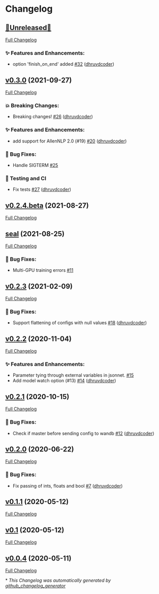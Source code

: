 # Changelog

## [🚧Unreleased🚧](https://github.com/dhruvdcoder/wandb-allennlp/tree/HEAD)

[Full Changelog](https://github.com/dhruvdcoder/wandb-allennlp/compare/v0.3.0...HEAD)

### ✨ Features and Enhancements:

- option 'finish\_on\_end' added [\#32](https://github.com/dhruvdcoder/wandb-allennlp/pull/32) ([dhruvdcoder](https://github.com/dhruvdcoder))

## [v0.3.0](https://github.com/dhruvdcoder/wandb-allennlp/tree/v0.3.0) (2021-09-27)

[Full Changelog](https://github.com/dhruvdcoder/wandb-allennlp/compare/v0.2.4.beta...v0.3.0)

### 💥 Breaking Changes:

- Breaking changes! [\#26](https://github.com/dhruvdcoder/wandb-allennlp/pull/26) ([dhruvdcoder](https://github.com/dhruvdcoder))

### ✨ Features and Enhancements:

- add support for AllenNLP 2.0 \(\#19\) [\#20](https://github.com/dhruvdcoder/wandb-allennlp/pull/20) ([dhruvdcoder](https://github.com/dhruvdcoder))

### 🐛 Bug Fixes:

- Handle SIGTERM [\#25](https://github.com/dhruvdcoder/wandb-allennlp/issues/25)

### 👷 Testing and CI

- Fix tests [\#27](https://github.com/dhruvdcoder/wandb-allennlp/pull/27) ([dhruvdcoder](https://github.com/dhruvdcoder))

## [v0.2.4.beta](https://github.com/dhruvdcoder/wandb-allennlp/tree/v0.2.4.beta) (2021-08-27)

[Full Changelog](https://github.com/dhruvdcoder/wandb-allennlp/compare/seal...v0.2.4.beta)

## [seal](https://github.com/dhruvdcoder/wandb-allennlp/tree/seal) (2021-08-25)

[Full Changelog](https://github.com/dhruvdcoder/wandb-allennlp/compare/v0.2.3...seal)

### 🐛 Bug Fixes:

- Multi-GPU training errors [\#11](https://github.com/dhruvdcoder/wandb-allennlp/issues/11)

## [v0.2.3](https://github.com/dhruvdcoder/wandb-allennlp/tree/v0.2.3) (2021-02-09)

[Full Changelog](https://github.com/dhruvdcoder/wandb-allennlp/compare/v0.2.2...v0.2.3)

### 🐛 Bug Fixes:

- Support flattening of configs with null values [\#18](https://github.com/dhruvdcoder/wandb-allennlp/pull/18) ([dhruvdcoder](https://github.com/dhruvdcoder))

## [v0.2.2](https://github.com/dhruvdcoder/wandb-allennlp/tree/v0.2.2) (2020-11-04)

[Full Changelog](https://github.com/dhruvdcoder/wandb-allennlp/compare/v0.2.1...v0.2.2)

### ✨ Features and Enhancements:

- Parameter tying through external variables in jsonnet. [\#15](https://github.com/dhruvdcoder/wandb-allennlp/issues/15)
- Add model watch option \(\#13\) [\#14](https://github.com/dhruvdcoder/wandb-allennlp/pull/14) ([dhruvdcoder](https://github.com/dhruvdcoder))

## [v0.2.1](https://github.com/dhruvdcoder/wandb-allennlp/tree/v0.2.1) (2020-10-15)

[Full Changelog](https://github.com/dhruvdcoder/wandb-allennlp/compare/v0.2.0...v0.2.1)

### 🐛 Bug Fixes:

- Check if master before sending config to wandb [\#12](https://github.com/dhruvdcoder/wandb-allennlp/pull/12) ([dhruvdcoder](https://github.com/dhruvdcoder))

## [v0.2.0](https://github.com/dhruvdcoder/wandb-allennlp/tree/v0.2.0) (2020-06-22)

[Full Changelog](https://github.com/dhruvdcoder/wandb-allennlp/compare/v0.1.1...v0.2.0)

### 🐛 Bug Fixes:

- Fix passing of ints, floats and bool [\#7](https://github.com/dhruvdcoder/wandb-allennlp/pull/7) ([dhruvdcoder](https://github.com/dhruvdcoder))

## [v0.1.1](https://github.com/dhruvdcoder/wandb-allennlp/tree/v0.1.1) (2020-05-12)

[Full Changelog](https://github.com/dhruvdcoder/wandb-allennlp/compare/v0.1...v0.1.1)

## [v0.1](https://github.com/dhruvdcoder/wandb-allennlp/tree/v0.1) (2020-05-12)

[Full Changelog](https://github.com/dhruvdcoder/wandb-allennlp/compare/v0.0.4...v0.1)

## [v0.0.4](https://github.com/dhruvdcoder/wandb-allennlp/tree/v0.0.4) (2020-05-11)

[Full Changelog](https://github.com/dhruvdcoder/wandb-allennlp/compare/2f080f0ea27060f33de4f083a4e086e56e50416d...v0.0.4)



\* *This Changelog was automatically generated by [github_changelog_generator](https://github.com/github-changelog-generator/github-changelog-generator)*
